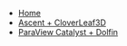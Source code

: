 * [Home](/)
* [Ascent + CloverLeaf3D](ascent-clover.md)
* [ParaView Catalyst + Dolfin](catalyst-dolfin.md)